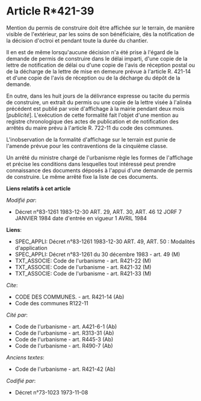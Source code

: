 # Article R*421-39

Mention du permis de construire doit être affichée sur le terrain, de manière visible de l'extérieur, par les soins de son
bénéficiaire, dès la notification de la décision d'octroi et pendant toute la durée du chantier.

Il en est de même lorsqu'aucune décision n'a été prise à l'égard de la demande de permis de construire dans le délai imparti,
d'une copie de la lettre de notification de délai ou d'une copie de l'avis de réception postal ou de la décharge de la lettre
de mise en demeure prévue à l'article R. 421-14 et d'une copie de l'avis de réception ou de la décharge du dépôt de la
demande.

En outre, dans les huit jours de la délivrance expresse ou tacite du permis de construire, un extrait du permis ou une copie
de la lettre visée à l'alinéa précédent est publié par voie d'affichage à la mairie pendant deux mois [*publicité*].
L'exécution de cette formalité fait l'objet d'une mention au registre chronologique des actes de publication et de
notification des arrêtés du maire prévu à l'article R. 722-11 du code des communes.

L'inobservation de la formalité d'affichage sur le terrain est punie de l'amende prévue pour les contraventions de la
cinquième classe.

Un arrêté du ministre chargé de l'urbanisme règle les formes de l'affichage et précise les conditions dans lesquelles tout
intéressé peut prendre connaissance des documents déposés à l'appui d'une demande de permis de construire. Le même arrêté
fixe la liste de ces documents.

**Liens relatifs à cet article**

_Modifié par_:

  - Décret n°83-1261 1983-12-30 ART. 29, ART. 30, ART. 46 12 JORF 7 JANVIER 1984 date d'entrée en vigueur 1 AVRIL 1984

**Liens**:

  - SPEC_APPLI: Décret n°83-1261 1983-12-30 ART. 49, ART. 50 : Modalités d'application
  - SPEC_APPLI: Décret n°83-1261 du 30 décembre 1983 - art. 49 (M)
  - TXT_ASSOCIE: Code de l'urbanisme - art. R421-22 (M)
  - TXT_ASSOCIE: Code de l'urbanisme - art. R421-32 (M)
  - TXT_ASSOCIE: Code de l'urbanisme - art. R421-33 (M)

_Cite_:

  - CODE DES COMMUNES. - art. R421-14 (Ab)
  - Code des communes R122-11

_Cité par_:

  - Code de l'urbanisme - art. A421-6-1 (Ab)
  - Code de l'urbanisme - art. R313-31 (Ab)
  - Code de l'urbanisme - art. R445-3 (Ab)
  - Code de l'urbanisme - art. R490-7 (Ab)

_Anciens textes_:

  - Code de l'urbanisme - art. R421-42 (Ab)

_Codifié par_:

  - Décret n°73-1023 1973-11-08
